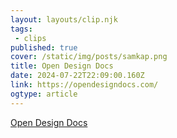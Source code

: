 ```yaml
---
layout: layouts/clip.njk 
tags:
 - clips 
published: true 
cover: /static/img/posts/samkap.png 
title: Open Design Docs 
date: 2024-07-22T22:09:00.160Z 
link: https://opendesigndocs.com/ 
ogtype: article 
---
```

[Open Design Docs](https://opendesigndocs.com/) 
